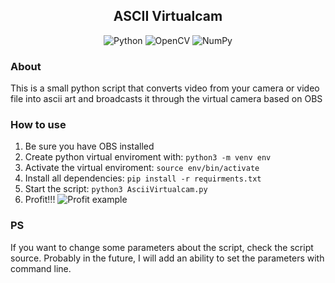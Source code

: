 <div align="center">
  <h2>ASCII Virtualcam</h2>
  <p>
    <img src="https://img.shields.io/badge/python-3670A0?style=for-the-badge&logo=python&logoColor=ffdd54" alt="Python" />
    <img src="https://img.shields.io/badge/opencv-%23white.svg?style=for-the-badge&logo=opencv&logoColor=white" alt="OpenCV">
    <img src="https://img.shields.io/badge/numpy-%23013243.svg?style=for-the-badge&logo=numpy&logoColor=white" alt="NumPy">
  </p>
</div>

### About

This is a small python script that converts video from your camera or video file into ascii art and broadcasts it through the virtual camera based on OBS

### How to use

1. Be sure you have OBS installed
2. Create python virtual enviroment with: `python3 -m venv env`
3. Activate the virtual enviroment: `source env/bin/activate`
4. Install all dependencies: `pip install -r requirments.txt`
5. Start the script: `python3 AsciiVirtualcam.py`
6. Profit!!!
![Profit example](../assets/example.jpg?raw=true)

### PS

If you want to change some parameters about the script, check the script source. Probably in the future, I will add an ability to set the parameters with command line.
